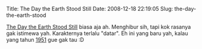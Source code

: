 Title: The Day the Earth Stood Still
Date: 2008-12-18 22:19:05
Slug: the-day-the-earth-stood

[The Day the Earth Stood Still](http://www.imdb.com/title/tt0970416/) biasa aja ah. Menghibur sih, tapi kok rasanya gak istimewa yah. Karakternya terlalu "datar". Eh ini yang baru yah, kalau yang tahun [1951](http://www.imdb.com/title/tt0043456/) gue gak tau :D